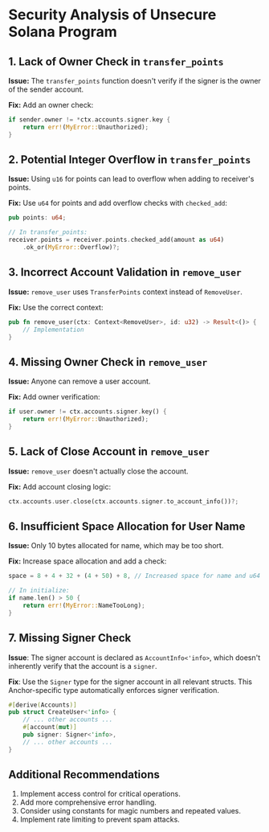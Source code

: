 # Security Analysis of Unsecure Solana Program

## 1. Lack of Owner Check in `transfer_points`

**Issue:** The `transfer_points` function doesn't verify if the signer is the owner of the sender account.

**Fix:** Add an owner check:

```rust
if sender.owner != *ctx.accounts.signer.key {
    return err!(MyError::Unauthorized);
}
```

## 2. Potential Integer Overflow in `transfer_points`

**Issue:** Using `u16` for points can lead to overflow when adding to receiver's points.

**Fix:** Use `u64` for points and add overflow checks with `checked_add`:

```rust
pub points: u64;

// In transfer_points:
receiver.points = receiver.points.checked_add(amount as u64)
    .ok_or(MyError::Overflow)?;
```

## 3. Incorrect Account Validation in `remove_user`

**Issue:** `remove_user` uses `TransferPoints` context instead of `RemoveUser`.

**Fix:** Use the correct context:

```rust
pub fn remove_user(ctx: Context<RemoveUser>, id: u32) -> Result<()> {
    // Implementation
}
```

## 4. Missing Owner Check in `remove_user`

**Issue:** Anyone can remove a user account.

**Fix:** Add owner verification:

```rust
if user.owner != ctx.accounts.signer.key() {
    return err!(MyError::Unauthorized);
}
```

## 5. Lack of Close Account in `remove_user`

**Issue:** `remove_user` doesn't actually close the account.

**Fix:** Add account closing logic:

```rust
ctx.accounts.user.close(ctx.accounts.signer.to_account_info())?;
```

## 6. Insufficient Space Allocation for User Name

**Issue:** Only 10 bytes allocated for name, which may be too short.

**Fix:** Increase space allocation and add a check:

```rust
space = 8 + 4 + 32 + (4 + 50) + 8, // Increased space for name and u64 points

// In initialize:
if name.len() > 50 {
    return err!(MyError::NameTooLong);
}
```

## 7. Missing Signer Check

**Issue**: The signer account is declared as `AccountInfo<'info>`, which doesn't inherently verify that the account is a `signer`.

**Fix**: Use the `Signer` type for the signer account in all relevant structs. This Anchor-specific type automatically enforces signer verification.

```rust
#[derive(Accounts)]
pub struct CreateUser<'info> {
    // ... other accounts ...
    #[account(mut)]
    pub signer: Signer<'info>,
    // ... other accounts ...
}
```

## Additional Recommendations

1. Implement access control for critical operations.
2. Add more comprehensive error handling.
3. Consider using constants for magic numbers and repeated values.
4. Implement rate limiting to prevent spam attacks.

